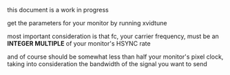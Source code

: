 this document is a work in progress

get the parameters for your monitor by running xvidtune

most important consideration is that fc, your carrier frequency, must be an __INTEGER MULTIPLE__ of your monitor's HSYNC rate

and of course should be somewhat less than half your monitor's pixel clock, taking into consideration the bandwidth of the signal you want to send
